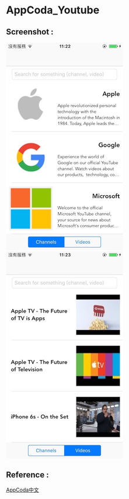 # AppCoda_Youtube

Screenshot :
------------

![Xcode indent settings](Screenshot/YTDemo1.jpg)
![Xcode indent settings](Screenshot/YTDemo2.jpg)

Reference :
------------
[AppCoda中文](http://www.appcoda.com.tw/youtube-api-ios-tutorial/)

